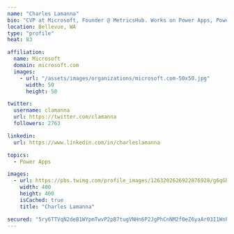 ```yaml
---
name: "Charles Lamanna"
bio: "CVP at Microsoft, Founder @ MetricsHub. Works on Power Apps, Power Automate, Power Virtual Agent, Common Data Service and Dynamics 365."
location: Bellevue, WA
type: "profile"
heat: 83

affiliation:
  name: Microsoft
  domain: microsoft.com
  images:
    - url: "/assets/images/organizations/microsoft.com-50x50.jpg"
      width: 50
      height: 50

twitter:
  username: clamanna
  url: https://twitter.com/clamanna
  followers: 2763

linkedin:
  url: https://www.linkedin.com/in/charleslamanna

topics:
  - Power Apps

images:
  - url: https://pbs.twimg.com/profile_images/1263202626922876928/g6qGbHZ-_400x400.jpg
    width: 400
    height: 400
    isCached: true
    title: "Charles Lamanna"

secured: "5ry6TTVqN2deB1WYpmTwvP2pB7tugVNHn6P2JgPhCnNM2f0eZ6yaAr03I1WnPq0BcIT6SJM1UbzlBqkoWuB49nLoyMINGs7amRuMN/KhMivqKv185z6q5L6O8Uff8w83nTmO1SYOKaJbGn/POSFZk1JntHZuIFO4l4G6blllEpTHjCAEqJ5IIue970oi3PPTQRldS6MyJRqVKiYPznMQdwMD+wf+n9TbMp98lqoNxnyE1WIuqJCU5YTHukB41FE28sJDiopK7SD0bCxOORZCIWgtMAZ9rovwmsGdUNVf5s1s1C5LB7wEaIkqw6FgIJWp4YZp9iGfaerYx4nLHvDvfrYQTahVSfx4iASWkWFaRdbchmEMPictya1bg8dzn01OmVn0LC6FkTP8j99tXdsulKPvdoR5tA918S3fCYmfwlY=;bh5JG2cJJWAvt0CledfSUA=="
---
```


